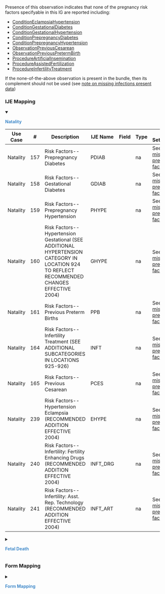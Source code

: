  Presence of this observation indicates that none of the pregnancy risk factors specifyable in this IG are reported including:
* <a href='StructureDefinition-Condition-eclampsia-hypertension.html'>ConditionEclampsiaHypertension</a>
* <a href='StructureDefinition-Condition-gestational-diabetes.html'>ConditionGestationalDiabetes</a>
* <a href='StructureDefinition-Condition-gestational-hypertension.html'>ConditionGestationalHypertension</a>
* <a href='StructureDefinition-Condition-prepregnancy-diabetes.html'>ConditionPrepregnancyDiabetes</a>
* <a href='StructureDefinition-Condition-prepregnancy-hypertension.html'>ConditionPrepregnancyHypertension</a>
* <a href='StructureDefinition-Observation-previous-cesarean.html'>ObservationPreviousCesarean</a>
* <a href='StructureDefinition-Observation-previous-preterm-birth.html'>ObservationPreviousPretermBirth</a>
* <a href='StructureDefinition-Procedure-artificial-insemination.html'>ProcedureArtificialInsemination</a>
* <a href='StructureDefinition-Procedure-assisted-fertilization.html'>ProcedureAssistedFertilization</a>
* <a href='StructureDefinition-Procedure-infertility-treatment.html'>ProcedureInfertilityTreatment</a>

If the none-of-the-above observation is present in the bundle, then its complement should not be used (see <a href='usage.html#infection-present-during-pregnancy'>note on missing infections present data</a>)

### IJE Mapping

<style>
 .context-menu {cursor: context-menu; color: #438bca;}
 .context-menu:hover {opacity: 0.5;}
</style>
<details open>

<summary>

<strong class='context-menu' > Natality </strong>

</summary>
<table class='grid'>
<thead>
  <tr>
    <th style='text-align: center'><strong>Use Case</strong></th>
    <th><strong>#</strong></th>
    <th><strong>Description</strong></th>
    <th><strong>IJE Name</strong></th>
    <th><strong>Field</strong></th>
    <th><strong>Type</strong></th>
    <th><strong>Value Set/Comments</strong></th>
  </tr>
</thead>
<tbody>
<tr>
  <td style='text-align: center'>Natality</td>
  <td>157</td>
  <td>Risk Factors--Prepregnancy Diabetes</td>
  <td>PDIAB</td>
  <td></td>
  <td>na</td>
  <td>See <a href='usage.html#pregnancy-risk-factors'>note on missing pregnancy risk factors data</a></td>
</tr>
<tr>
  <td style='text-align: center'>Natality</td>
  <td>158</td>
  <td>Risk Factors--Gestational Diabetes</td>
  <td>GDIAB</td>
  <td></td>
  <td>na</td>
  <td>See <a href='usage.html#pregnancy-risk-factors'>note on missing pregnancy risk factors data</a></td>
</tr>
<tr>
  <td style='text-align: center'>Natality</td>
  <td>159</td>
  <td>Risk Factors--Prepregnancy Hypertension </td>
  <td>PHYPE</td>
  <td></td>
  <td>na</td>
  <td>See <a href='usage.html#pregnancy-risk-factors'>note on missing pregnancy risk factors data</a></td>
</tr>
<tr>
  <td style='text-align: center'>Natality</td>
  <td>160</td>
  <td>Risk Factors--Hypertension Gestational   (SEE ADDITIONAL HYPERTENSION CATEGORY IN LOCATION 924 TO REFLECT RECOMMENDED CHANGES EFFECTIVE 2004)</td>
  <td>GHYPE</td>
  <td></td>
  <td>na</td>
  <td>See <a href='usage.html#pregnancy-risk-factors'>note on missing pregnancy risk factors data</a></td>
</tr>
<tr>
  <td style='text-align: center'>Natality</td>
  <td>161</td>
  <td>Risk Factors--Previous Preterm Births</td>
  <td>PPB</td>
  <td></td>
  <td>na</td>
  <td>See <a href='usage.html#pregnancy-risk-factors'>note on missing pregnancy risk factors data</a></td>
</tr>
<tr>
  <td style='text-align: center'>Natality</td>
  <td>164</td>
  <td>Risk Factors--Infertility Treatment  (SEE ADDITIONAL SUBCATEGORIES IN LOCATIONS 925-926)</td>
  <td>INFT</td>
  <td></td>
  <td>na</td>
  <td>See <a href='usage.html#pregnancy-risk-factors'>note on missing pregnancy risk factors data</a></td>
</tr>
<tr>
  <td style='text-align: center'>Natality</td>
  <td>165</td>
  <td>Risk Factors--Previous Cesarean</td>
  <td>PCES</td>
  <td></td>
  <td>na</td>
  <td>See <a href='usage.html#pregnancy-risk-factors'>note on missing pregnancy risk factors data</a></td>
</tr>
<tr>
  <td style='text-align: center'>Natality</td>
  <td>239</td>
  <td>Risk Factors--Hypertension Eclampsia   (RECOMMENDED ADDITION EFFECTIVE 2004)</td>
  <td>EHYPE</td>
  <td></td>
  <td>na</td>
  <td>See <a href='usage.html#pregnancy-risk-factors'>note on missing pregnancy risk factors data</a></td>
</tr>
<tr>
  <td style='text-align: center'>Natality</td>
  <td>240</td>
  <td>Risk Factors--Infertility: Fertility Enhancing Drugs  (RECOMMENDED ADDITION EFFECTIVE 2004)</td>
  <td>INFT_DRG</td>
  <td></td>
  <td>na</td>
  <td>See <a href='usage.html#pregnancy-risk-factors'>note on missing pregnancy risk factors data</a></td>
</tr>
<tr>
  <td style='text-align: center'>Natality</td>
  <td>241</td>
  <td>Risk Factors--Infertility: Asst. Rep. Technology  (RECOMMENDED ADDITION EFFECTIVE 2004)</td>
  <td>INFT_ART</td>
  <td></td>
  <td>na</td>
  <td>See <a href='usage.html#pregnancy-risk-factors'>note on missing pregnancy risk factors data</a></td>
</tr>

</tbody>
</table>

</details>
<p></p>

<details>

<summary>

<strong class='context-menu'> Fetal Death </strong>

</summary>
<table class='grid'>
<thead>
  <tr>
    <th style='text-align: center'><strong>Use Case</strong></th>
    <th><strong>#</strong></th>
    <th><strong>Description</strong></th>
    <th><strong>IJE Name</strong></th>
    <th><strong>Field</strong></th>
    <th><strong>Type</strong></th>
    <th><strong>Value Set/Comments</strong></th>
  </tr>
</thead>
<tbody>
<tr>
  <td style='text-align: center'>Fetal Death</td>
  <td>110</td>
  <td>Risk Factors--Prepregnancy Diabetes  (NOTE: SEE INSERTED NOTES FOR RISK FACTOR LOCATIONS 490-501 AND 573-575 TO REFLECT 2004 CHANGES)</td>
  <td>PDIAB</td>
  <td></td>
  <td>na</td>
  <td>See <a href='usage.html#pregnancy-risk-factors'>note on missing pregnancy risk factors data</a></td>
</tr>
<tr>
  <td style='text-align: center'>Fetal Death</td>
  <td>111</td>
  <td>Risk Factors--Gestational Diabetes</td>
  <td>GDIAB</td>
  <td></td>
  <td>na</td>
  <td>See <a href='usage.html#pregnancy-risk-factors'>note on missing pregnancy risk factors data</a></td>
</tr>
<tr>
  <td style='text-align: center'>Fetal Death</td>
  <td>112</td>
  <td>Risk Factors--Hypertension Prepregnancy</td>
  <td>PHYPE</td>
  <td></td>
  <td>na</td>
  <td>See <a href='usage.html#pregnancy-risk-factors'>note on missing pregnancy risk factors data</a></td>
</tr>
<tr>
  <td style='text-align: center'>Fetal Death</td>
  <td>113</td>
  <td>Risk Factors--Hypertension Gestational  (SEE ADDITIONAL HYPERTENSION CATEGORY IN LOCATION 573 TO REFLECT RECOMMENDED CHANGES EFFECTIVE 2004)</td>
  <td>GHYPE</td>
  <td></td>
  <td>na</td>
  <td>See <a href='usage.html#pregnancy-risk-factors'>note on missing pregnancy risk factors data</a></td>
</tr>
<tr>
  <td style='text-align: center'>Fetal Death</td>
  <td>117</td>
  <td>Risk Factors--Infertility Treatment  (SEE ADDITIONAL SUBCATEGORIES IN LOCATIONS 574-575)</td>
  <td>INFT</td>
  <td></td>
  <td>na</td>
  <td>See <a href='usage.html#pregnancy-risk-factors'>note on missing pregnancy risk factors data</a></td>
</tr>
<tr>
  <td style='text-align: center'>Fetal Death</td>
  <td>118</td>
  <td>Risk Factors--Previous Cesarean</td>
  <td>PCES</td>
  <td></td>
  <td>na</td>
  <td>See <a href='usage.html#pregnancy-risk-factors'>note on missing pregnancy risk factors data</a></td>
</tr>
<tr>
  <td style='text-align: center'>Fetal Death</td>
  <td>173</td>
  <td>Risk Factors--Hypertension Eclampsia (added after 2004)</td>
  <td>EHYPE</td>
  <td></td>
  <td>na</td>
  <td>See <a href='usage.html#pregnancy-risk-factors'>note on missing pregnancy risk factors data</a></td>
</tr>
<tr>
  <td style='text-align: center'>Fetal Death</td>
  <td>174</td>
  <td>Risk Factors--Infertility: Fertility Enhancing Drugs (added after 2004)</td>
  <td>INFT_DRG</td>
  <td></td>
  <td>na</td>
  <td>See <a href='usage.html#pregnancy-risk-factors'>note on missing pregnancy risk factors data</a></td>
</tr>
<tr>
  <td style='text-align: center'>Fetal Death</td>
  <td>175</td>
  <td>Risk Factors--Infertility: Asst. Rep. Technology (added after 2004)</td>
  <td>INFT_ART</td>
  <td></td>
  <td>na</td>
  <td>See <a href='usage.html#pregnancy-risk-factors'>note on missing pregnancy risk factors data</a></td>
</tr>

</tbody>
</table>

</details>
<p></p>


### Form Mapping
<details>

<summary>

<strong class='context-menu' >Form Mapping</strong>

</summary>
<table class='grid'>
<thead>
  <tr>
    <th style='text-align: center'><strong>Item #</strong></th>
    <th><strong>Form Field</strong></th>
    <th><strong>FHIR Profile Field</strong></th>
    <th><strong>Reference</strong></th>
  </tr>
</thead>
<tbody>
<tr>
  <td style='text-align: center'>41.12</td>
  <td>Risk factors in this pregnancy: None of the above</td>
  <td>-</td>
  <td><a href='https://www.cdc.gov/nchs/data/dvs/birth11-03final-ACC.pdf'> Certificate of Live Birth</a></td>
</tr>
<tr>
  <td style='text-align: center'>14.11</td>
  <td>Risk factors in this pregnancy: None of the above</td>
  <td>-</td>
  <td><a href='https://www.cdc.gov/nchs/data/dvs/facility-worksheet-2016-508.pdf'> Facility Worksheet for the Live Birth Certificate</a></td>
</tr>
<tr>
  <td style='text-align: center'>36.12</td>
  <td>Risk factors in this pregnancy: None of the above</td>
  <td>-</td>
  <td><a href='https://www.cdc.gov/nchs/data/dvs/FDEATH11-03finalACC.pdf'> Report of Fetal Death</a></td>
</tr>
<tr>
  <td style='text-align: center'>11.10</td>
  <td>Risk factors in this pregnancy: None of the above</td>
  <td>-</td>
  <td><a href='https://www.cdc.gov/nchs/data/dvs/fetal-death-facility-worksheet-2019-508.pdf'> Facility Worksheet for the Report of Fetal Death</a></td>
</tr>
</tbody>
</table>

</details>
<p></p>
